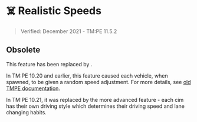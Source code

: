 # ☠️ Realistic Speeds

> Verified: December 2021 - TM:PE 11.5.2

## Obsolete

This feature has been replaced by [](Individual-Driving-Styles.md).

In TM:PE 10.20 and earlier, this feature caused each vehicle, when spawned, to be given a random speed adjustment. For
more details, see [old TMPE documentation](https://tmpe.viathinksoft.com/wiki/index.php?title=Realistic_speeds).

In TM:PE 10.21, it was replaced by the more advanced **[](Individual-Driving-Styles.md)** feature - each cim has their
own driving style which determines their driving speed and lane changing habits.